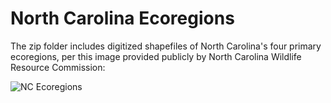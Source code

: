 # North Carolina Ecoregions
The zip folder includes digitized shapefiles of North Carolina's four primary ecoregions, per this image provided publicly by North Carolina Wildlife Resource Commission:

![NC Ecoregions](north_carolina_ecoregions/Map_NC_Ecoregion_Boundaries.jpg)
